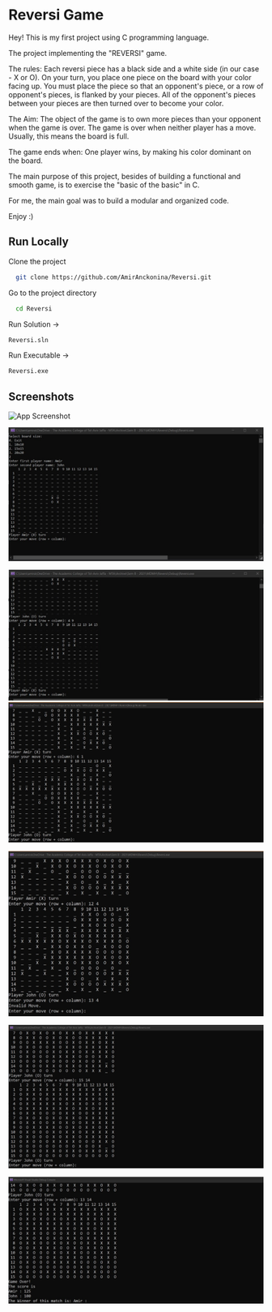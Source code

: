 
# Reversi Game

Hey! This is my first project using C programming language.

The project implementing the "REVERSI" game.

The rules: Each reversi piece has a black side and a white side (in our case - X or O). On your turn, you place one piece on the board with your color facing up. You must place the piece so that an opponent's piece, or a row of opponent's pieces, is flanked by your pieces. All of the opponent's pieces between your pieces are then turned over to become your color.

The Aim: The object of the game is to own more pieces than your opponent when the game is over. The game is over when neither player has a move. Usually, this means the board is full.

The game ends when: One player wins, by making his color dominant on the board.

The main purpose of this project, besides of building a functional and smooth game, is to exercise the "basic of the basic" in C.

For me, the main goal was to build a modular and organized code.

Enjoy :)


## Run Locally

Clone the project

```bash
  git clone https://github.com/AmirAnckonina/Reversi.git
```

Go to the project directory

```bash
  cd Reversi
```

Run Solution ->
```bash
Reversi.sln
```

Run Executable ->
```bash
Reversi.exe
```

## Screenshots

![App Screenshot](https://via.placeholder.com/468x300?text=App+Screenshot+Here)

![App Screenshot](https://github.com/AmirAnckonina/Reversi/blob/0f576efe6ed8eff1852f5dddc3ab42e47a8efd50/Game%20Screenshots/StartGame.jpg)

![App Screenshot](https://github.com/AmirAnckonina/Reversi/blob/0f576efe6ed8eff1852f5dddc3ab42e47a8efd50/Game%20Screenshots/StartingToBeFilled.jpg)
![App Screenshot](https://github.com/AmirAnckonina/Reversi/blob/0f576efe6ed8eff1852f5dddc3ab42e47a8efd50/Game%20Screenshots/PickMoment.jpg)

![App Screenshot](https://github.com/AmirAnckonina/Reversi/blob/0f576efe6ed8eff1852f5dddc3ab42e47a8efd50/Game%20Screenshots/InvalidMove.jpg)

![App Screenshot](https://github.com/AmirAnckonina/Reversi/blob/0f576efe6ed8eff1852f5dddc3ab42e47a8efd50/Game%20Screenshots/DoubleTurn.jpg)

![App Screenshot](https://github.com/AmirAnckonina/Reversi/blob/0f576efe6ed8eff1852f5dddc3ab42e47a8efd50/Game%20Screenshots/PlayerWon.jpg)

